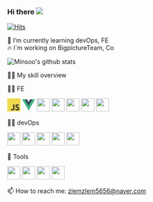 ### Hi there <img src="https://media.giphy.com/media/hvRJCLFzcasrR4ia7z/giphy.gif" width="25px">

[![Hits](https://hits.seeyoufarm.com/api/count/incr/badge.svg?url=https%3A%2F%2Fgithub.com%2Fminsoo-web%2Fhit-counter&count_bg=%230F4C81&title_bg=%23555555&icon=&icon_color=%23E7E7E7&title=hits&edge_flat=false)](https://hits.seeyoufarm.com)

🌱 I’m currently learning devOps, FE  
🔥 I`m working on BigpictureTeam, Co

![Minsoo's github stats](https://github-readme-stats.vercel.app/api?username=minsoo-web&show_icons=true&theme=vue-dark)
<!-- ![Top Langs](https://github-readme-stats.vercel.app/api/top-langs/?username=minsoo-web&layout=compact&theme=vue-dark) -->

<!-- ![Minsoo's wakatime stats](https://github-readme-stats.vercel.app/api/wakatime?username=minsoo_web&theme=vue-dark)-->


🚴‍♂️ My skill overview

👨‍💻 FE

<code><img width="30" height="30" src="https://raw.githubusercontent.com/github/explore/80688e429a7d4ef2fca1e82350fe8e3517d3494d/topics/javascript/javascript.png"></code>
<code><img width="30" height="30" src="https://raw.githubusercontent.com/github/explore/80688e429a7d4ef2fca1e82350fe8e3517d3494d/topics/vue/vue.png"></code>
<code><img width="30" height="30" src="https://www.vectorlogo.zone/logos/reactjs/reactjs-icon.svg"></code>
<code><img width="30" height="30" src="https://www.vectorlogo.zone/logos/sass-lang/sass-lang-icon.svg"></code>
<code><img width="30" height="30" src="https://www.vectorlogo.zone/logos/expoio/expoio-icon.svg"></code>
<code><img width="30" height="30" src="https://www.vectorlogo.zone/logos/dartlang/dartlang-icon.svg"></code>
<code><img width="30" height="30" src="https://www.vectorlogo.zone/logos/flutterio/flutterio-icon.svg"></code>
<!-- <code><img width="30" height="30" src="https://raw.githubusercontent.com/github/explore/80688e429a7d4ef2fca1e82350fe8e3517d3494d/topics/typescript/typescript.png"></code> -->

<!--
🧑‍💻 BE

<code><img width="40" height="40" src="https://raw.githubusercontent.com/github/explore/80688e429a7d4ef2fca1e82350fe8e3517d3494d/topics/nodejs/nodejs.png"></code>
<code><img width="40" height="40" src="https://www.vectorlogo.zone/logos/nestjs/nestjs-icon.svg"></code>
<code><img width="40" height="40" src="https://www.vectorlogo.zone/logos/mongodb/mongodb-icon.svg"></code>
-->


🧑‍💻 devOps

<code><img width="30" height="30" src="https://www.vectorlogo.zone/logos/linux/linux-icon.svg"></code>
<code><img width="30" height="30" src="https://www.vectorlogo.zone/logos/python/python-icon.svg"></code>
<code><img width="30" height="30" src="https://www.vectorlogo.zone/logos/docker/docker-tile.svg"></code>
<code><img width="30" height="30" src="https://www.vectorlogo.zone/logos/jenkins/jenkins-icon.svg"></code>
<code><img width="30" height="30" src="https://raw.githubusercontent.com/detain/svg-logos/780f25886640cef088af994181646db2f6b1a3f8/svg/selenium-logo.svg"></code>
<!-- <code><img width="30" height="30" src="https://www.vectorlogo.zone/logos/jestjsio/jestjsio-icon.svg"></code> -->

🥢 Tools

<code><img width="30" height="30" src="https://www.vectorlogo.zone/logos/figma/figma-icon.svg"></code>
<code><img width="30" height="30" src="https://www.vectorlogo.zone/logos/zeplinio/zeplinio-icon.svg"></code>
<code><img width="30" height="30" src="https://www.vectorlogo.zone/logos/visualstudio_code/visualstudio_code-icon.svg"></code>
<code><img width="30" height="30" src="https://www.vectorlogo.zone/logos/slack/slack-icon.svg"></code>

📫 How to reach me: zlemzlem5656@naver.com


<!--
**Minsoo-web/Minsoo-web** is a ✨ _special_ ✨ repository because its `README.md` (this file) appears on your GitHub profile.

Here are some ideas to get you started:

- 🔭 I’m currently working on ...
- 🌱 I’m currently learning ...
- 👯 I’m looking to collaborate on ...
- 🤔 I’m looking for help with ...
- 💬 Ask me about ...
- 📫 How to reach me: ...
- 😄 Pronouns: ...
- ⚡ Fun fact: ...
-->
